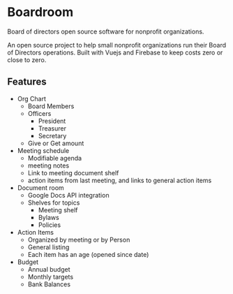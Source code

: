 # Boardroom
Board of directors open source software for nonprofit organizations.

An open source project to help small nonprofit organizations run their Board of Directors operations.  Built with Vuejs and Firebase to keep costs zero or close to zero.

## Features
- Org Chart
  - Board Members
  - Officers
    - President
    - Treasurer
    - Secretary
  - Give or Get amount
- Meeting schedule
  - Modifiable agenda
  - meeting notes
  - Link to meeting document shelf
  - action items from last meeting, and links to general action items
- Document room
  - Google Docs API integration
  - Shelves for topics
    - Meeting shelf
    - Bylaws
    - Policies
- Action Items
  - Organized by meeting or by Person
  - General listing
  - Each item has an age (opened since date)
- Budget
  - Annual budget
  - Monthly targets
  - Bank Balances
